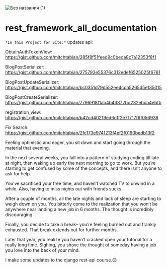![Без названия (1)](https://user-images.githubusercontent.com/87179972/151839549-df2a3c3c-ec45-4f14-ad51-bcb5e405f614.png)
# rest_framework_all_documentation

`*In this Project for Site:*`
updates api:

ObtainAuthTokenView:
https://gist.github.com/mitchtabian/285f8f51feed9c0beda8c7a12353f8f1

BlogPostSerializer:
https://gist.github.com/mitchtabian/275793e55376c312edef6525025f6761

BlogPostUpdateSerializer:
https://gist.github.com/mitchtabian/bc0351d79d552ee4cda5265d5e135015

BlogPostCreateSerializer:
https://gist.github.com/mitchtabian/7796918f1ab4b43872bd232ebda4ebfb

registration_view:
https://gist.github.com/mitchtabian/b42cd40219ed6c1f2e71717f6f056938

Fix Search:
https://gist.github.com/mitchtabian/2fc173e9741213f4ef2f0190bedb13f2



Feeling optimistic and eager, you sit down and start going through the material that evening.

In the next several weeks, you fall into a pattern of studying coding till late at night, then waking up early the next morning to go to work. But you’re starting to get confused by some of the concepts, and there isn’t anyone to ask for help.

You’ve sacrificed your free time, and haven’t watched TV to unwind in a while. Also, having to miss nights out with friends sucks.

After a couple of months, all the late nights and lack of sleep are starting to weigh down on you. You bitterly come to the realization that you won’t be anywhere near landing a new job in 6 months. The thought is incredibly discouraging. 

Finally, you decide to take a break– you’re feeling burned out and frankly exhausted. That break extends out for further months.

Later that year, you realize you haven’t cracked open your tutorial for a really long time. Sighing, you shove the thought of someday having a job you love into the back of your mind.

 I make some updates to the django rest-api course.😑
